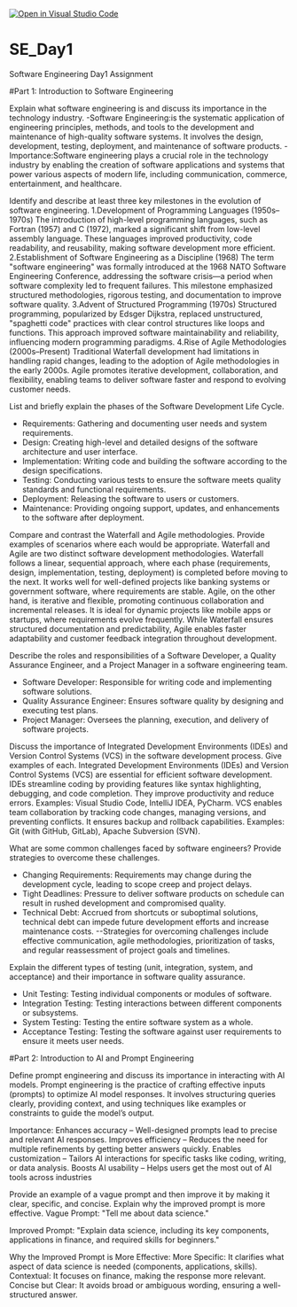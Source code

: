 [![Open in Visual Studio Code](https://classroom.github.com/assets/open-in-vscode-2e0aaae1b6195c2367325f4f02e2d04e9abb55f0b24a779b69b11b9e10269abc.svg)](https://classroom.github.com/online_ide?assignment_repo_id=18376012&assignment_repo_type=AssignmentRepo)
# SE_Day1
Software Engineering Day1 Assignment

#Part 1: Introduction to Software Engineering

Explain what software engineering is and discuss its importance in the technology industry.
-Software Engineering:is the systematic application of engineering principles, methods, and tools to the development and maintenance of high-quality software systems. It involves the design, development, testing, deployment, and maintenance of software products.
-Importance:Software engineering plays a crucial role in the technology industry by enabling the creation of software applications and systems that power various aspects of modern life, including communication, commerce, entertainment, and healthcare.

Identify and describe at least three key milestones in the evolution of software engineering.
1.Development of Programming Languages (1950s–1970s)
The introduction of high-level programming languages, such as Fortran (1957) and C (1972), marked a significant shift from low-level assembly language. These languages improved productivity, code readability, and reusability, making software development more efficient.
2.Establishment of Software Engineering as a Discipline (1968)
The term "software engineering" was formally introduced at the 1968 NATO Software Engineering Conference, addressing the software crisis—a period when software complexity led to frequent failures. This milestone emphasized structured methodologies, rigorous testing, and documentation to improve software quality.
3.Advent of Structured Programming (1970s)
Structured programming, popularized by Edsger Dijkstra, replaced unstructured, "spaghetti code" practices with clear control structures like loops and functions. This approach improved software maintainability and reliability, influencing modern programming paradigms.
4.Rise of Agile Methodologies (2000s–Present)
Traditional Waterfall development had limitations in handling rapid changes, leading to the adoption of Agile methodologies in the early 2000s. Agile promotes iterative development, collaboration, and flexibility, enabling teams to deliver software faster and respond to evolving customer needs.

List and briefly explain the phases of the Software Development Life Cycle.
  - Requirements: Gathering and documenting user needs and system requirements.
  - Design: Creating high-level and detailed designs of the software architecture and user interface.
  - Implementation: Writing code and building the software according to the design specifications.
  - Testing: Conducting various tests to ensure the software meets quality standards and functional requirements.
  - Deployment: Releasing the software to users or customers.
  - Maintenance: Providing ongoing support, updates, and enhancements to the software after deployment.


Compare and contrast the Waterfall and Agile methodologies. Provide examples of scenarios where each would be appropriate.
Waterfall and Agile are two distinct software development methodologies. Waterfall follows a linear, sequential approach, where each phase (requirements, design, implementation, testing, deployment) is completed before moving to the next. It works well for well-defined projects like banking systems or government software, where requirements are stable. Agile, on the other hand, is iterative and flexible, promoting continuous collaboration and incremental releases. It is ideal for dynamic projects like mobile apps or startups, where requirements evolve frequently. While Waterfall ensures structured documentation and predictability, Agile enables faster adaptability and customer feedback integration throughout development.

Describe the roles and responsibilities of a Software Developer, a Quality Assurance Engineer, and a Project Manager in a software engineering team.
- Software Developer: Responsible for writing code and implementing software solutions.
- Quality Assurance Engineer: Ensures software quality by designing and executing test plans.
- Project Manager: Oversees the planning, execution, and delivery of software projects.


Discuss the importance of Integrated Development Environments (IDEs) and Version Control Systems (VCS) in the software development process. Give examples of each.
Integrated Development Environments (IDEs) and Version Control Systems (VCS) are essential for efficient software development.
IDEs streamline coding by providing features like syntax highlighting, debugging, and code completion. They improve productivity and reduce errors. Examples: Visual Studio Code, IntelliJ IDEA, PyCharm.
VCS enables team collaboration by tracking code changes, managing versions, and preventing conflicts. It ensures backup and rollback capabilities. Examples: Git (with GitHub, GitLab), Apache Subversion (SVN).

What are some common challenges faced by software engineers? Provide strategies to overcome these challenges.
- Changing Requirements: Requirements may change during the development cycle, leading to scope creep and project delays.
- Tight Deadlines: Pressure to deliver software products on schedule can result in rushed development and compromised quality.
- Technical Debt: Accrued from shortcuts or suboptimal solutions, technical debt can impede future development efforts and increase maintenance costs.
 --Strategies for overcoming challenges include effective communication, agile methodologies, prioritization of tasks, and regular reassessment of project goals and timelines.


Explain the different types of testing (unit, integration, system, and acceptance) and their importance in software quality assurance.
- Unit Testing: Testing individual components or modules of software.
- Integration Testing: Testing interactions between different components or subsystems.
- System Testing: Testing the entire software system as a whole.
- Acceptance Testing: Testing the software against user requirements to ensure it meets user needs.


#Part 2: Introduction to AI and Prompt Engineering


Define prompt engineering and discuss its importance in interacting with AI models.
Prompt engineering is the practice of crafting effective inputs (prompts) to optimize AI model responses. It involves structuring queries clearly, providing context, and using techniques like examples or constraints to guide the model’s output.

Importance:
Enhances accuracy – Well-designed prompts lead to precise and relevant AI responses.
Improves efficiency – Reduces the need for multiple refinements by getting better answers quickly.
Enables customization – Tailors AI interactions for specific tasks like coding, writing, or data analysis.
Boosts AI usability – Helps users get the most out of AI tools across industries

Provide an example of a vague prompt and then improve it by making it clear, specific, and concise. Explain why the improved prompt is more effective.
Vague Prompt:
"Tell me about data science."

Improved Prompt:
"Explain data science, including its key components, applications in finance, and required skills for beginners."

Why the Improved Prompt is More Effective:
More Specific: It clarifies what aspect of data science is needed (components, applications, skills).
Contextual: It focuses on finance, making the response more relevant.
Concise but Clear: It avoids broad or ambiguous wording, ensuring a well-structured answer.
